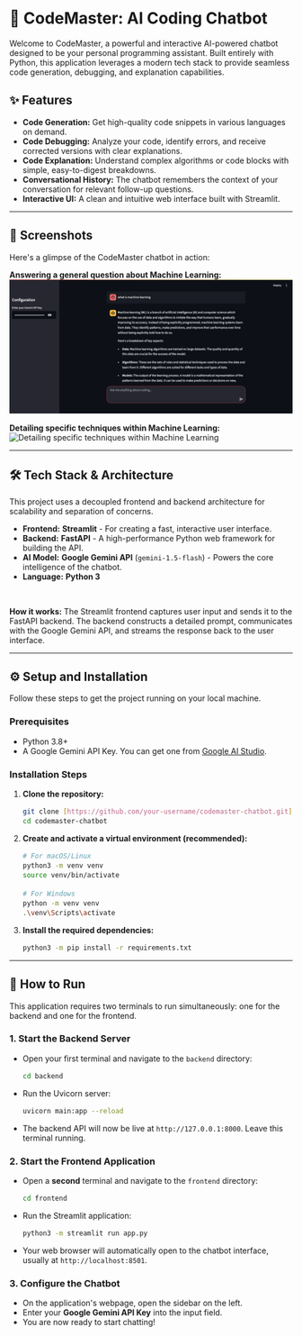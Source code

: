 # 🤖 CodeMaster: AI Coding Chatbot

Welcome to CodeMaster, a powerful and interactive AI-powered chatbot designed to be your personal programming assistant. Built entirely with Python, this application leverages a modern tech stack to provide seamless code generation, debugging, and explanation capabilities.

## ✨ Features

-   **Code Generation:** Get high-quality code snippets in various languages on demand.
-   **Code Debugging:** Analyze your code, identify errors, and receive corrected versions with clear explanations.
-   **Code Explanation:** Understand complex algorithms or code blocks with simple, easy-to-digest breakdowns.
-   **Conversational History:** The chatbot remembers the context of your conversation for relevant follow-up questions.
-   **Interactive UI:** A clean and intuitive web interface built with Streamlit.

---

## 📸 Screenshots

Here's a glimpse of the CodeMaster chatbot in action:

**Answering a general question about Machine Learning:**
![Answering a general question about Machine Learning](brave_screenshot_localhost.png)

**Detailing specific techniques within Machine Learning:**
![Detailing specific techniques within Machine Learning](screenshots/code_master%20ss.png)

---

## 🛠️ Tech Stack & Architecture

This project uses a decoupled frontend and backend architecture for scalability and separation of concerns.

-   **Frontend:** **Streamlit** - For creating a fast, interactive user interface.
-   **Backend:** **FastAPI** - A high-performance Python web framework for building the API.
-   **AI Model:** **Google Gemini API** (`gemini-1.5-flash`) - Powers the core intelligence of the chatbot.
-   **Language:** **Python 3**

<br>

**How it works:**
The Streamlit frontend captures user input and sends it to the FastAPI backend. The backend constructs a detailed prompt, communicates with the Google Gemini API, and streams the response back to the user interface.

---

## ⚙️ Setup and Installation

Follow these steps to get the project running on your local machine.

### Prerequisites

-   Python 3.8+
-   A Google Gemini API Key. You can get one from [Google AI Studio](https://aistudio.google.com/app/apikey).

### Installation Steps

1.  **Clone the repository:**
    ```bash
    git clone [https://github.com/your-username/codemaster-chatbot.git](https://github.com/your-username/codemaster-chatbot.git)
    cd codemaster-chatbot
    ```

2.  **Create and activate a virtual environment (recommended):**
    ```bash
    # For macOS/Linux
    python3 -m venv venv
    source venv/bin/activate

    # For Windows
    python -m venv venv
    .\venv\Scripts\activate
    ```

3.  **Install the required dependencies:**
    ```bash
    python3 -m pip install -r requirements.txt
    ```

---

## 🚀 How to Run

This application requires two terminals to run simultaneously: one for the backend and one for the frontend.

### 1. Start the Backend Server

-   Open your first terminal and navigate to the `backend` directory:
    ```bash
    cd backend
    ```
-   Run the Uvicorn server:
    ```bash
    uvicorn main:app --reload
    ```
-   The backend API will now be live at `http://127.0.0.1:8000`. Leave this terminal running.

### 2. Start the Frontend Application

-   Open a **second** terminal and navigate to the `frontend` directory:
    ```bash
    cd frontend
    ```
-   Run the Streamlit application:
    ```bash
    python3 -m streamlit run app.py
    ```
-   Your web browser will automatically open to the chatbot interface, usually at `http://localhost:8501`.

### 3. Configure the Chatbot

-   On the application's webpage, open the sidebar on the left.
-   Enter your **Google Gemini API Key** into the input field.
-   You are now ready to start chatting!
